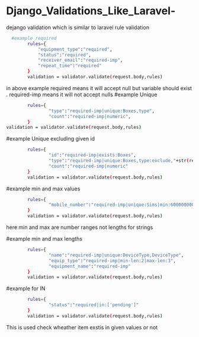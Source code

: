 # Django_Validations_Like_Laravel-
dejango validation which is similar to laravel rule validation
```bash
  #example required
        rules={
            "equipment_type":"required",
            "status":"required",
            "receiver_email":"required-imp",
            "repeat_time":"required"
        }
        validation = validator.validate(request.body,rules)
```
in above example required means it will accept null but variable should exist . required-imp means it will not accept nulls
#example Unique
```bash
        rules={
                "type":"required-imp|unique:Boxes,type",
                "count":"required-imp|numeric",
        }
validation = validator.validate(request.body,rules)
```

#example Unique excluding given id
```bash
        rules={
                "id":"required-imp|exists:Boxes",
                "type":"required-imp|unique:Boxes,type:exclude,"+str(req_data['id']),
                "count":"required-imp|numeric"
        }
        validation = validator.validate(request.body,rules)
```
#example min and max values
```bash
        rules={
                "mobile_number":"required-imp|unique:Sims|min:6000000000|max:9999999999",
        }
        validation = validator.validate(request.body,rules)
```
here min and max are number ranges not lengths for strings

#example min and max lengths
```bash
        rules={
                "name":"required-imp|unique:DeviceType,DeviceType",
                "equip_type":"required-imp|min-len:2|max-len:3",
                "equipment_name":"required-imp"
        }
        validation = validator.validate(request.body,rules)
```
#example for IN
```bash
        rules={
                "status":"required|in:['pending']"
        }
        validation = validator.validate(request.body,rules)
```
This is used check wheather item exstis in given values or not

